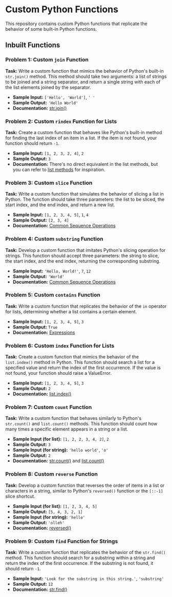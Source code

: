 # Custom Python Functions

This repository contains custom Python functions that replicate the behavior of some built-in Python functions.

## Inbuilt Functions

### Problem 1: Custom `join` Function

**Task:** Write a custom function that mimics the behavior of Python's built-in `str.join()` method. This method should take two arguments: a list of strings to be joined and a string separator, and return a single string with each of the list elements joined by the separator.

- **Sample Input:** `['Hello', 'World']`, `' '`
- **Sample Output:** `'Hello World'`
- **Documentation:** [str.join()](https://docs.python.org/3/library/stdtypes.html#str.join)

### Problem 2: Custom `rindex` Function for Lists

**Task:** Create a custom function that behaves like Python's built-in method for finding the last index of an item in a list. If the item is not found, your function should return `-1`.

- **Sample Input:** `[1, 2, 3, 2, 4]`, `2`
- **Sample Output:** `3`
- **Documentation:** There's no direct equivalent in the list methods, but you can refer to [list methods](https://docs.python.org/3/tutorial/datastructures.html#more-on-lists) for inspiration.

### Problem 3: Custom `slice` Function

**Task:** Write a custom function that simulates the behavior of slicing a list in Python. The function should take three parameters: the list to be sliced, the start index, and the end index, and return a new list.

- **Sample Input:** `[1, 2, 3, 4, 5]`, `1`, `4`
- **Sample Output:** `[2, 3, 4]`
- **Documentation:** [Common Sequence Operations](https://docs.python.org/3/library/stdtypes.html#common-sequence-operations)

### Problem 4: Custom `substring` Function

**Task:** Develop a custom function that imitates Python's slicing operation for strings. This function should accept three parameters: the string to slice, the start index, and the end index, returning the corresponding substring.

- **Sample Input:** `'Hello, World!'`, `7`, `12`
- **Sample Output:** `'World'`
- **Documentation:** [Common Sequence Operations](https://docs.python.org/3/library/stdtypes.html#common-sequence-operations)

### Problem 5: Custom `contains` Function

**Task:** Write a custom function that replicates the behavior of the `in` operator for lists, determining whether a list contains a certain element.

- **Sample Input:** `[1, 2, 3, 4, 5]`, `3`
- **Sample Output:** `True`
- **Documentation:** [Expressions](https://docs.python.org/3/reference/expressions.html#membership-test-operations)

### Problem 6: Custom `index` Function for Lists

**Task:** Create a custom function that mimics the behavior of the `list.index()` method in Python. This function should search a list for a specified value and return the index of the first occurrence. If the value is not found, your function should raise a ValueError.

- **Sample Input:** `[1, 2, 3, 4, 5]`, `3`
- **Sample Output:** `2`
- **Documentation:** [list.index()](https://docs.python.org/3/tutorial/datastructures.html#more-on-lists)

### Problem 7: Custom `count` Function

**Task:** Write a custom function that behaves similarly to Python's `str.count()` and `list.count()` methods. This function should count how many times a specific element appears in a string or a list.

- **Sample Input (for list):** `[1, 2, 2, 3, 4, 2]`, `2`
- **Sample Output:** `3`
- **Sample Input (for string):** `'hello world'`, `'o'`
- **Sample Output:** `2`
- **Documentation:** [str.count()](https://docs.python.org/3/library/stdtypes.html#str.count) and [list.count()](https://docs.python.org/3/tutorial/datastructures.html#more-on-lists)

### Problem 8: Custom `reverse` Function

**Task:** Develop a custom function that reverses the order of items in a list or characters in a string, similar to Python's `reversed()` function or the `[::-1]` slice shortcut.

- **Sample Input (for list):** `[1, 2, 3, 4, 5]`
- **Sample Output:** `[5, 4, 3, 2, 1]`
- **Sample Input (for string):** `'hello'`
- **Sample Output:** `'olleh'`
- **Documentation:** [reversed()](https://docs.python.org/3/library/functions.html#reversed)

### Problem 9: Custom `find` Function for Strings

**Task:** Write a custom function that replicates the behavior of the `str.find()` method. This function should search for a substring within a string and return the index of the first occurrence. If the substring is not found, it should return `-1`.

- **Sample Input:** `'Look for the substring in this string.'`, `'substring'`
- **Sample Output:** `12`
- **Documentation:** [str.find()](https://docs.python.org/3/library/stdtypes.html#str.find)
